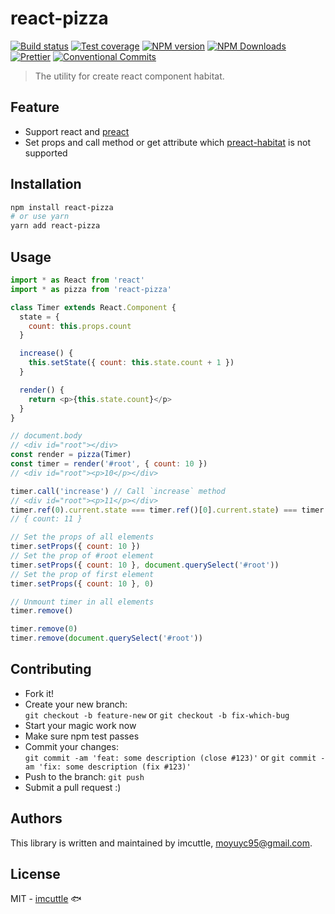 # react-pizza

[![Build status](https://img.shields.io/travis/imcuttle/react-pizza/master.svg?style=flat-square)](https://travis-ci.org/imcuttle/react-pizza)
[![Test coverage](https://img.shields.io/codecov/c/github/imcuttle/react-pizza.svg?style=flat-square)](https://codecov.io/github/imcuttle/react-pizza?branch=master)
[![NPM version](https://img.shields.io/npm/v/react-pizza.svg?style=flat-square)](https://www.npmjs.com/package/react-pizza)
[![NPM Downloads](https://img.shields.io/npm/dm/react-pizza.svg?style=flat-square&maxAge=43200)](https://www.npmjs.com/package/react-pizza)
[![Prettier](https://img.shields.io/badge/code_style-prettier-ff69b4.svg?style=flat-square)](https://prettier.io/)
[![Conventional Commits](https://img.shields.io/badge/Conventional%20Commits-1.0.0-yellow.svg?style=flat-square)](https://conventionalcommits.org)

> The utility for create react component habitat.

## Feature

- Support react and [preact](https://github.com/developit/preact)
- Set props and call method or get attribute which [preact-habitat](https://github.com/zouhir/preact-habitat) is not supported

## Installation

```bash
npm install react-pizza
# or use yarn
yarn add react-pizza
```

## Usage

```javascript
import * as React from 'react'
import * as pizza from 'react-pizza'

class Timer extends React.Component {
  state = {
    count: this.props.count
  }

  increase() {
    this.setState({ count: this.state.count + 1 })
  }

  render() {
    return <p>{this.state.count}</p>
  }
}

// document.body
// <div id="root"></div>
const render = pizza(Timer)
const timer = render('#root', { count: 10 })
// <div id="root"><p>10</p></div>

timer.call('increase') // Call `increase` method
// <div id="root"><p>11</p></div>
timer.ref(0).current.state === timer.ref()[0].current.state) === timer.call('state', 0)
// { count: 11 }

// Set the props of all elements
timer.setProps({ count: 10 })
// Set the prop of #root element
timer.setProps({ count: 10 }, document.querySelect('#root'))
// Set the prop of first element
timer.setProps({ count: 10 }, 0)

// Unmount timer in all elements
timer.remove()

timer.remove(0)
timer.remove(document.querySelect('#root'))
```

## Contributing

- Fork it!
- Create your new branch:  
  `git checkout -b feature-new` or `git checkout -b fix-which-bug`
- Start your magic work now
- Make sure npm test passes
- Commit your changes:  
  `git commit -am 'feat: some description (close #123)'` or `git commit -am 'fix: some description (fix #123)'`
- Push to the branch: `git push`
- Submit a pull request :)

## Authors

This library is written and maintained by imcuttle, <a href="mailto:moyuyc95@gmail.com">moyuyc95@gmail.com</a>.

## License

MIT - [imcuttle](https://github.com/imcuttle) 🐟

